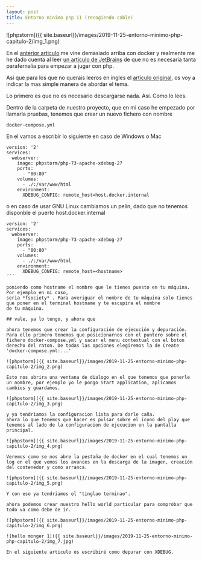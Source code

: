```yaml
---
layout: post
title: Entorno minimo php II (recogiendo cable)
---
```


![phpstorm]({{ site.baseurl}}/images/2019-11-25-entorno-minimo-php-capitulo-2/img_1.png)

En el [anterior articulo]() me vine demasiado arriba con docker y realmente me he dado
cuenta al leer [un articulo de JetBrains](https://blog.jetbrains.com/phpstorm/2018/08/quickstart-with-docker-in-phpstorm/) de que no es necesaria tanta parafernalia para empezar a jugar con php.

Asi que para los que no querais leeros en ingles el [articulo original](https://blog.jetbrains.com/phpstorm/2018/08/quickstart-with-docker-in-phpstorm/), os voy a indicar la mas simple manera
de abordar el tema.

Lo primero es que no es necesario descargarse nada. Así. Como lo lees.

Dentro de la carpeta de nuestro proyecto, que en mi caso he empezado por llamarla 
pruebas, tenemos que crear un nuevo fichero con nombre

```
docker-compose.yml
```

En el vamos a escribir lo siguiente en caso de Windows o Mac

```
version: '2'
services:
  webserver:
    image: phpstorm/php-73-apache-xdebug-27
    ports:
      - "80:80"
    volumes:
      - ./:/var/www/html
    environment:
      XDEBUG_CONFIG: remote_host=host.docker.internal
```

o en caso de usar GNU Linux cambiamos un pelín, dado que no tenemos disponble el puerto host.docker.internal

```
version: '2'
services:
  webserver:
    image: phpstorm/php-73-apache-xdebug-27
    ports:
      - "80:80"
    volumes:
      - ./:/var/www/html
    environment:
      XDEBUG_CONFIG: remote_host=<hostname>
´´´

poniendo como hostname el nombre que le tienes puesto en tu máquina. Por ejemplo en mi caso,
seria *fsociety* . Para averiguar el nombre de tu máquina solo tienes que poner en el terminal hostname y te escupira el nombre
de tu máquina.

## vale, ya lo tengo, y ahora que

ahora tenemos que crear la configuración de ejecución y depuración. Para ello primero tenemos que posicionarnos con el puntero sobre el fichero docker-compose.yml y sacar el menu contextual con el boton derecho del raton. De todas las opciones elegiremos la de Create 'docker-compose.yml:...'

![phpstorm]({{ site.baseurl}}/images/2019-11-25-entorno-minimo-php-capitulo-2/img_2.png)

Esto nos abrira una ventana de dialogo en el que tenemos que ponerle un nombre, por ejemplo yo le pongo Start application, aplicamos cambios y guardamos.

![phpstorm]({{ site.baseurl}}/images/2019-11-25-entorno-minimo-php-capitulo-2/img_3.png)

y ya tendriamos la configuracion lista para darle caña.
ahora lo que tenemos que hacer es pulsar sobre el icono del play que tenemos al lado de la configuracion de ejecucion en la pantalla principal.

![phpstorm]({{ site.baseurl}}/images/2019-11-25-entorno-minimo-php-capitulo-2/img_4.png)

Veremos como se nos abre la pestaña de docker en el cual tenemos un log en el que vemos los avances en la descarga de la imagen, creación del contenedor y como arranca.

![phpstorm]({{ site.baseurl}}/images/2019-11-25-entorno-minimo-php-capitulo-2/img_5.png)

Y con eso ya tendriamos el "tinglao terminao".

ahora podemos crear nuestro hello world particular para comprobar que todo va como debe de ir.

![phpstorm]({{ site.baseurl}}/images/2019-11-25-entorno-minimo-php-capitulo-2/img_6.png)

![hello monger 1]({{ site.baseurl}}/images/2019-11-25-entorno-minimo-php-capitulo-2/img_7.jpg)

En el siguiente articulo os escribiré como depurar con XDEBUG.
